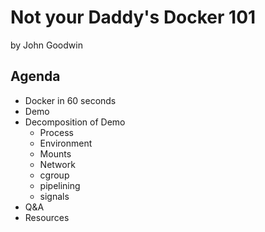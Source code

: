 # Not your Daddy's Docker 101

by John Goodwin

## Agenda

- Docker in 60 seconds
- Demo
- Decomposition of Demo
  - Process
  - Environment
  - Mounts
  - Network
  - cgroup
  - pipelining
  - signals
- Q&A
- Resources

## 